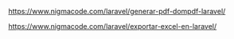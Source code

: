 https://www.nigmacode.com/laravel/generar-pdf-dompdf-laravel/

https://www.nigmacode.com/laravel/exportar-excel-en-laravel/
